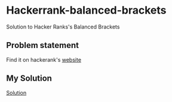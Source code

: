 # Hackerrank-balanced-brackets

Solution to Hacker Ranks's Balanced Brackets

## Problem statement
Find it on hackerank's [website](https://www.hackerrank.com/challenges/balanced-brackets/problem?isFullScreen=true)

## My Solution

[Solution](./solution.js)
